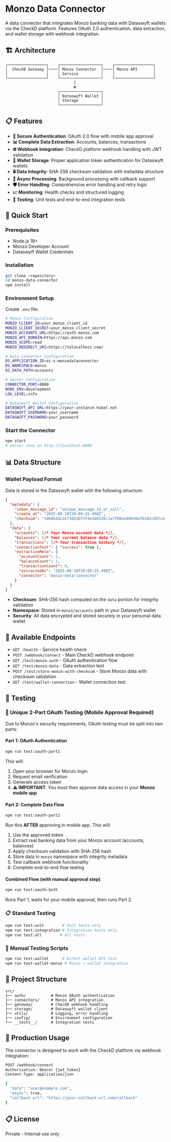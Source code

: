 # Monzo Data Connector

A data connector that integrates Monzo banking data with Dataswyft wallets via the CheckD platform. Features OAuth 2.0 authentication, data extraction, and wallet storage with webhook integration.

## 🏗️ Architecture

```
┌─────────────────┐    ┌──────────────────┐    ┌─────────────────┐
│  CheckD Gateway │────│ Monzo Connector  │────│ Monzo API       │
│                 │    │ Service          │    │                 │
└─────────────────┘    └──────────────────┘    └─────────────────┘
                              │
                              ▼
                       ┌──────────────────┐
                       │ Dataswyft Wallet │
                       │ Storage          │
                       └──────────────────┘
```

## 📋 Features

- **🔐 Secure Authentication**: OAuth 2.0 flow with mobile app approval
- **📊 Complete Data Extraction**: Accounts, balances, transactions
- **🌐 Webhook Integration**: CheckD platform webhook handling with JWT validation
- **💾 Wallet Storage**: Proper application token authentication for Dataswyft wallets
- **🔒 Data Integrity**: SHA-256 checksum validation with metadata structure
- **🔄 Async Processing**: Background processing with callback support
- **🛡️ Error Handling**: Comprehensive error handling and retry logic
- **📈 Monitoring**: Health checks and structured logging
- **🧪 Testing**: Unit tests and end-to-end integration tests

## 🚀 Quick Start

### Prerequisites
- Node.js 18+
- Monzo Developer Account
- Dataswyft Wallet Credentials

### Installation

```bash
git clone <repository>
cd monzo-data-connector
npm install
```

### Environment Setup

Create `.env` file:

```bash
# Monzo Configuration
MONZO_CLIENT_ID=your_monzo_client_id
MONZO_CLIENT_SECRET=your_monzo_client_secret
MONZO_ACCOUNTS_URL=https://auth.monzo.com
MONZO_API_DOMAIN=https://api.monzo.com
MONZO_SCOPE=read
MONZO_REDIRECT_URI=https://tolocalhost.com/

# Data Connector Configuration
DS_APPLICATION_ID=oi-s-monzodataconnector
DS_NAMESPACE=monzo
DS_DATA_PATH=accounts

# Server Configuration
CONNECTOR_PORT=8080
NODE_ENV=development
LOG_LEVEL=info

# Dataswyft Wallet Configuration
DATASWIFT_API_URL=https://your-instance.hubat.net
DATASWIFT_USERNAME=your_username
DATASWIFT_PASSWORD=your_password
```

### Start the Connector

```bash
npm start
# Server runs on http://localhost:8080
```

## 📊 Data Structure

### Wallet Payload Format
Data is stored in the Dataswyft wallet with the following structure:

```json
{
  "metadata": {
    "inbox_message_id": "unique_message_id_or_null",
    "create_at": "2025-08-18T20:09:25.490Z",
    "checksum": "1468bddc2e73d22bf3f4e3b6520c1a7f004a90030af6102cd97cef59ef4cab7a"
  },
  "data": {
    "accounts": [/* Your Monzo account data */],
    "balances": [/* Your current balance data */],
    "transactions": [/* Your transaction history */],
    "connectionTest": { "success": true },
    "extractionMeta": {
      "accountCount": 2,
      "balanceCount": 1, 
      "transactionCount": 0,
      "extractedAt": "2025-08-18T20:09:25.490Z",
      "connector": "monzo-data-connector"
    }
  }
}
```

- **Checksum**: SHA-256 hash computed on the `data` portion for integrity validation
- **Namespace**: Stored in `monzo/accounts` path in your Dataswyft wallet
- **Security**: All data encrypted and stored securely in your personal data wallet

## 🔧 Available Endpoints

- `GET /health` - Service health check
- `POST /webhook/connect` - Main CheckD webhook endpoint  
- `GET /test/monzo-auth` - OAuth authentication flow
- `GET /test/monzo-data` - Data extraction test
- `POST /test/store-monzo-with-checksum` - Store Monzo data with checksum validation
- `GET /test/wallet-connection` - Wallet connection test

## 🧪 Testing

### 📱 **Unique 2-Part OAuth Testing** (Mobile Approval Required)

Due to Monzo's security requirements, OAuth testing must be split into two parts:

#### **Part 1: OAuth Authentication**
```bash
npm run test:oauth-part1
```
This will:
1. Open your browser for Monzo login
2. Request email verification 
3. Generate access token
4. **⚠️ IMPORTANT**: You must then approve data access in your **Monzo mobile app**

#### **Part 2: Complete Data Flow** 
```bash
npm run test:oauth-part2  
```
Run this **AFTER** approving in mobile app. This will:
1. Use the approved token
2. Extract real banking data from your Monzo account (accounts, balances)
3. Apply checksum validation with SHA-256 hash
4. Store data in `monzo` namespace with integrity metadata
5. Test callback webhook functionality
6. Complete end-to-end flow testing

#### **Combined Flow** (with manual approval step)
```bash
npm run test:oauth-both
```
Runs Part 1, waits for your mobile approval, then runs Part 2.

### 📋 **Standard Testing**

```bash
npm run test:unit        # Unit tests only
npm run test:integration # Integration tests only  
npm run test:all        # All tests
```

### 🔧 **Manual Testing Scripts**

```bash
npm run test:wallet      # Direct wallet API test
npm run test:wallet-monzo # Monzo + wallet integration
```

## 📁 Project Structure

```
src/
├── auth/           # Monzo OAuth authentication
├── connectors/     # Monzo API integration  
├── gateway/        # CheckD webhook handling
├── storage/        # Dataswyft wallet client
├── utils/          # Logging, error handling
├── config/         # Environment configuration
└── __tests__/      # Integration tests
```

## 🚀 Production Usage

The connector is designed to work with the CheckD platform via webhook integration:

```bash
POST /webhook/connect
Authorization: Bearer {jwt_token}
Content-Type: application/json

{
  "data": "user@example.com",
  "async": true,
  "callback_url": "https://your-callback-url.com/callback"
}
```

## 📋 License

Private - Internal use only